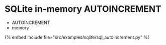 # SQLite in-memory AUTOINCREMENT

* AUTOINCREMENT
* memory

{% embed include file="src/examples/sqlite/sql_autoincrement.py" %}


